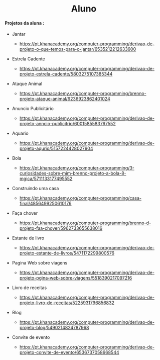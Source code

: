 

<div style="text-align : center" ><h1> Aluno </h1> </div>



#### Projetos da aluna :

* Jantar 
  * https://pt.khanacademy.org/computer-programming/derivao-de-projeto-o-que-temos-para-o-jantar/6535212212633600



* Estrela Cadente
  * https://pt.khanacademy.org/computer-programming/derivao-de-projeto-estrela-cadente/5803275107385344



* Ataque Animal 
  * https://pt.khanacademy.org/computer-programming/brenno-projeto-ataque-animal/6236923862401024



* Anuncio Publicitário
  * https://pt.khanacademy.org/computer-programming/derivao-de-projeto-anncio-publicitrio/6001585583767552

  

* Aquario 
  * https://pt.khanacademy.org/computer-programming/derivao-de-projeto-aqurio/5157224428027904



* Bola
  *  https://pt.khanacademy.org/computer-programming/3-curiosidades-sobre-mim-brenno-projeto-a-bola-8-mgica/5711133177495552



* Construindo uma casa

  *  https://pt.khanacademy.org/computer-programming/casa-final/4856499250610176

  

* Faça chover

  *  https://pt.khanacademy.org/computer-programming/brenno-d-projeto-faa-chover/5962733655638016

  

* Estante de livro

  *  https://pt.khanacademy.org/computer-programming/derivao-de-projeto-estante-de-livros/5471172299800576

  

* Pagina Web sobre viagens

  *  https://pt.khanacademy.org/computer-programming/derivao-de-projeto-pgina-web-sobre-viagens/5518390217097216

  

* Livro de receitas

  * https://pt.khanacademy.org/computer-programming/derivao-de-projeto-livro-de-receitas/5225931796856832

  

* Blog 

  * https://pt.khanacademy.org/computer-programming/derivao-de-projeto-blog/5490214824787968

  

* Convite de evento

  * https://pt.khanacademy.org/computer-programming/derivao-de-projeto-convite-de-evento/6536737058668544 

  
